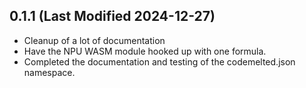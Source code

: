 ## 0.1.1 (Last Modified 2024-12-27)

* Cleanup of a lot of documentation
* Have the NPU WASM module hooked up with one formula.
* Completed the documentation and testing of the codemelted.json namespace.